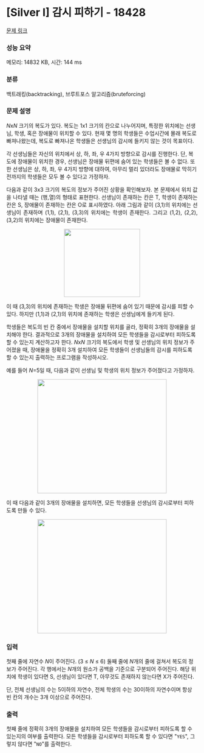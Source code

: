 # [Silver I] 감시 피하기 - 18428 

[문제 링크](https://www.acmicpc.net/problem/18428) 

### 성능 요약

메모리: 14832 KB, 시간: 144 ms

### 분류

백트래킹(backtracking), 브루트포스 알고리즘(bruteforcing)

### 문제 설명

<p><em>N</em>x<em>N</em> 크기의 복도가 있다. 복도는 1x1 크기의 칸으로 나누어지며, 특정한 위치에는 선생님, 학생, 혹은 장애물이 위치할 수 있다. 현재 몇 명의 학생들은 수업시간에 몰래 복도로 빠져나왔는데, 복도로 빠져나온 학생들은 선생님의 감시에 들키지 않는 것이 목표이다.</p>

<p>각 선생님들은 자신의 위치에서 상, 하, 좌, 우 4가지 방향으로 감시를 진행한다. 단, 복도에 장애물이 위치한 경우, 선생님은 장애물 뒤편에 숨어 있는 학생들은 볼 수 없다. 또한 선생님은 상, 하, 좌, 우 4가지 방향에 대하여, 아무리 멀리 있더라도 장애물로 막히기 전까지의 학생들은 모두 볼 수 있다고 가정하자.</p>

<p style="text-align: justify;">다음과 같이 3x3 크기의 복도의 정보가 주어진 상황을 확인해보자. 본 문제에서 위치 값을 나타낼 때는 (행,열)의 형태로 표현한다. 선생님이 존재하는 칸은 T, 학생이 존재하는 칸은 S, 장애물이 존재하는 칸은 O로 표시하였다. 아래 그림과 같이 (3,1)의 위치에는 선생님이 존재하며 (1,1), (2,1), (3,3)의 위치에는 학생이 존재한다. 그리고 (1,2), (2,2), (3,2)의 위치에는 장애물이 존재한다. </p>

<p style="text-align: center;"><img alt="" src="https://upload.acmicpc.net/c513ebb1-7a89-42c1-8d69-63b66b5d7dca/-/preview/" style="height: 179px; width: 200px;"></p>

<p>이 때 (3,3)의 위치에 존재하는 학생은 장애물 뒤편에 숨어 있기 때문에 감시를 피할 수 있다. 하지만 (1,1)과 (2,1)의 위치에 존재하는 학생은 선생님에게 들키게 된다.</p>

<p>학생들은 복도의 빈 칸 중에서 장애물을 설치할 위치를 골라, 정확히 3개의 장애물을 설치해야 한다. 결과적으로 3개의 장애물을 설치하여 모든 학생들을 감시로부터 피하도록 할 수 있는지 계산하고자 한다. <em>N</em>x<em>N</em> 크기의 복도에서 학생 및 선생님의 위치 정보가 주어졌을 때, 장애물을 정확히 3개 설치하여 모든 학생들이 선생님들의 감시를 피하도록 할 수 있는지 출력하는 프로그램을 작성하시오.</p>

<p>예를 들어 <em>N</em>=5일 때, 다음과 같이 선생님 및 학생의 위치 정보가 주어졌다고 가정하자.</p>

<p style="text-align: center;"><img alt="" src="https://upload.acmicpc.net/1c939daa-993c-43e7-8cdc-579d65bef994/-/preview/" style="height: 300px; width: 340px;"></p>

<p>이 때 다음과 같이 3개의 장애물을 설치하면, 모든 학생들을 선생님의 감시로부터 피하도록 만들 수 있다.</p>

<p style="text-align: center;"><img alt="" src="https://upload.acmicpc.net/c752987a-3b50-4d94-8a8a-932d0e65dffe/-/preview/" style="height: 300px; width: 340px;"></p>

### 입력 

 <p>첫째 줄에 자연수 <em>N</em>이 주어진다. (3 ≤ <em>N </em>≤ 6) 둘째 줄에 <em>N</em>개의 줄에 걸쳐서 복도의 정보가 주어진다. 각 행에서는 <em>N</em>개의 원소가 공백을 기준으로 구분되어 주어진다. 해당 위치에 학생이 있다면 S, 선생님이 있다면 T, 아무것도 존재하지 않는다면 X가 주어진다.</p>

<p>단, 전체 선생님의 수는 5이하의 자연수, 전체 학생의 수는 30이하의 자연수이며 항상 빈 칸의 개수는 3개 이상으로 주어진다.</p>

### 출력 

 <p>첫째 줄에 정확히 3개의 장애물을 설치하여 모든 학생들을 감시로부터 피하도록 할 수 있는지의 여부를 출력한다. 모든 학생들을 감시로부터 피하도록 할 수 있다면 "<code>YES</code>", 그렇지 않다면 "<code>NO</code>"를 출력한다.</p>

